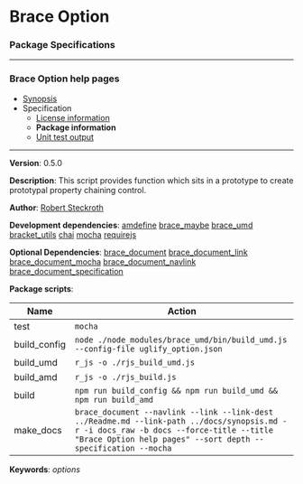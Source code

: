 # Brace Option
### Package Specifications

----

### Brace Option help pages
* [Synopsis](https://github.com/restarian/brace_option/blob/master/docs/synopsis.md)
* Specification
  * [License information](https://github.com/restarian/brace_option/blob/master/docs/specification/license_information.md)
  * **Package information**
  * [Unit test output](https://github.com/restarian/brace_option/blob/master/docs/specification/unit_test_output.md)
----

**Version**: 0.5.0

**Description**: This script provides function which sits in a prototype to create prototypal property chaining control.

**Author**: [Robert Steckroth](mailto:RobertSteckroth@gmail.com)

**Development dependencies**: [amdefine](https://npmjs.org/package/amdefine) [brace_maybe](https://npmjs.org/package/brace_maybe) [brace_umd](https://npmjs.org/package/brace_umd) [bracket_utils](https://npmjs.org/package/bracket_utils) [chai](https://npmjs.org/package/chai) [mocha](https://npmjs.org/package/mocha) [requirejs](https://npmjs.org/package/requirejs)

**Optional Dependencies**: [brace_document](https://npmjs.org/package/brace_document) [brace_document_link](https://npmjs.org/package/brace_document_link) [brace_document_mocha](https://npmjs.org/package/brace_document_mocha) [brace_document_navlink](https://npmjs.org/package/brace_document_navlink) [brace_document_specification](https://npmjs.org/package/brace_document_specification)

**Package scripts**:

| Name | Action |
| ---- | ------ |
 | test | ```mocha``` |
 | build_config | ```node ./node_modules/brace_umd/bin/build_umd.js --config-file uglify_option.json``` |
 | build_umd | ```r_js -o ./rjs_build_umd.js``` |
 | build_amd | ```r_js -o ./rjs_build.js``` |
 | build | ```npm run build_config && npm run build_umd && npm run build_amd``` |
 | make_docs | ```brace_document --navlink --link --link-dest ../Readme.md --link-path ../docs/synopsis.md -r -i docs_raw -b docs --force-title --title "Brace Option help pages" --sort depth --specification --mocha``` |

**Keywords**: *options*